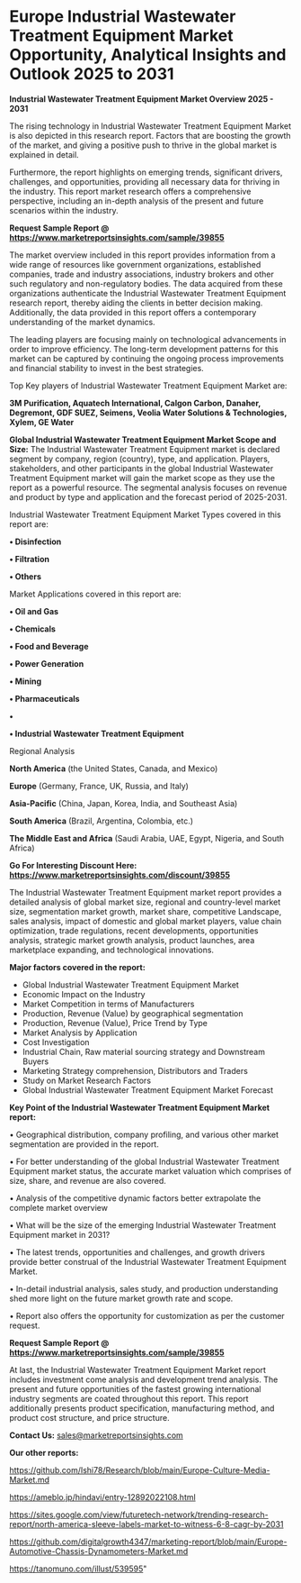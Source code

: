 # Europe Industrial Wastewater Treatment Equipment Market Opportunity, Analytical Insights and Outlook 2025 to 2031

<Strong> Industrial Wastewater Treatment Equipment Market Overview 2025 - 2031</strong>

The rising technology in Industrial Wastewater Treatment Equipment Market is also depicted in this research report. Factors that are boosting the growth of the market, and giving a positive push to thrive in the global market is explained in detail.

Furthermore, the report highlights on emerging trends, significant drivers, challenges, and opportunities, providing all necessary data for thriving in the industry. This report market research offers a comprehensive perspective, including an in-depth analysis of the present and future scenarios within the industry.

<strong>Request Sample Report @ <a href=https://www.marketreportsinsights.com/sample/39855>https://www.marketreportsinsights.com/sample/39855</a></strong>

The market overview included in this report provides information from a wide range of resources like government organizations, established companies, trade and industry associations, industry brokers and other such regulatory and non-regulatory bodies. The data acquired from these organizations authenticate the Industrial Wastewater Treatment Equipment research report, thereby aiding the clients in better decision making. Additionally, the data provided in this report offers a contemporary understanding of the market dynamics.

The leading players are focusing mainly on technological advancements in order to improve efficiency. The long-term development patterns for this market can be captured by continuing the ongoing process improvements and financial stability to invest in the best strategies.

Top Key players of Industrial Wastewater Treatment Equipment Market are:

<strong>3M Purification, Aquatech International, Calgon Carbon, Danaher, Degremont, GDF SUEZ, Seimens, Veolia Water Solutions & Technologies, Xylem, GE Water</strong>

<strong><b>Global Industrial Wastewater Treatment Equipment Market Scope and Size:</b></strong>
The Industrial Wastewater Treatment Equipment market is declared segment by company, region (country), type, and application. Players, stakeholders, and other participants in the global Industrial Wastewater Treatment Equipment market will gain the market scope as they use the report as a powerful resource. The segmental analysis focuses on revenue and product by type and application and the forecast period of 2025-2031.

Industrial Wastewater Treatment Equipment Market Types covered in this report are:

<strong>•  Disinfection

•  Filtration

•  Others</strong>

Market Applications covered in this report are:

<strong>•  Oil and Gas

•  Chemicals

•  Food and Beverage

•  Power Generation

•  Mining

•  Pharmaceuticals

•  

•  Industrial Wastewater Treatment Equipment</strong> 

Regional Analysis

<strong>North America</strong> (the United States, Canada, and Mexico)

<strong>Europe</strong> (Germany, France, UK, Russia, and Italy)

<strong>Asia-Pacific</strong> (China, Japan, Korea, India, and Southeast Asia)

<strong>South America</strong> (Brazil, Argentina, Colombia, etc.)

<strong>The Middle East and Africa</strong> (Saudi Arabia, UAE, Egypt, Nigeria, and South Africa)

<strong>Go For Interesting Discount Here: <a href=https://www.marketreportsinsights.com/discount/39855>https://www.marketreportsinsights.com/discount/39855</a></strong>

The Industrial Wastewater Treatment Equipment market report provides a detailed analysis of global market size, regional and country-level market size, segmentation market growth, market share, competitive Landscape, sales analysis, impact of domestic and global market players, value chain optimization, trade regulations, recent developments, opportunities analysis, strategic market growth analysis, product launches, area marketplace expanding, and technological innovations.

<strong><b>Major factors covered in the report:</b></strong>
<ul>
  <li>Global Industrial Wastewater Treatment Equipment Market </li>
  <li>Economic Impact on the Industry</li>
  <li>Market Competition in terms of Manufacturers</li>
  <li>Production, Revenue (Value) by geographical segmentation</li>
  <li>Production, Revenue (Value), Price Trend by Type</li>
  <li>Market Analysis by Application</li>
  <li>Cost Investigation</li>
  <li>Industrial Chain, Raw material sourcing strategy and Downstream Buyers</li>
  <li>Marketing Strategy comprehension, Distributors and Traders</li>
  <li>Study on Market Research Factors</li>
  <li>Global Industrial Wastewater Treatment Equipment Market Forecast</li>
</ul>

<strong><b>Key Point of the Industrial Wastewater Treatment Equipment Market report:</b></strong>

• Geographical distribution, company profiling, and various other market segmentation are provided in the report.

• For better understanding of the global Industrial Wastewater Treatment Equipment market status, the accurate market valuation which comprises of size, share, and revenue are also covered.

• Analysis of the competitive dynamic factors better extrapolate the complete market overview

• What will be the size of the emerging Industrial Wastewater Treatment Equipment market in 2031?

• The latest trends, opportunities and challenges, and growth drivers provide better construal of the Industrial Wastewater Treatment Equipment Market.

• In-detail industrial analysis, sales study, and production understanding shed more light on the future market growth rate and scope.

• Report also offers the opportunity for customization as per the customer request.

<strong>Request Sample Report @ <a href=https://www.marketreportsinsights.com/sample/39855>https://www.marketreportsinsights.com/sample/39855</a></strong>

At last, the Industrial Wastewater Treatment Equipment Market report includes investment come analysis and development trend analysis. The present and future opportunities of the fastest growing international industry segments are coated throughout this report. This report additionally presents product specification, manufacturing method, and product cost structure, and price structure.

<strong>Contact Us:</strong>
sales@marketreportsinsights.com

<strong>Our other reports:</strong>

<a href=https://github.com/Ishi78/Research/blob/main/Europe-Culture-Media-Market.md>https://github.com/Ishi78/Research/blob/main/Europe-Culture-Media-Market.md</a>

<a href=https://ameblo.jp/hindavi/entry-12892022108.html>https://ameblo.jp/hindavi/entry-12892022108.html</a>

<a href=https://sites.google.com/view/futuretech-network/trending-research-report/north-america-sleeve-labels-market-to-witness-6-8-cagr-by-2031>https://sites.google.com/view/futuretech-network/trending-research-report/north-america-sleeve-labels-market-to-witness-6-8-cagr-by-2031</a>

<a href=https://github.com/digitalgrowth4347/marketing-report/blob/main/Europe-Automotive-Chassis-Dynamometers-Market.md>https://github.com/digitalgrowth4347/marketing-report/blob/main/Europe-Automotive-Chassis-Dynamometers-Market.md</a>

<a href=https://tanomuno.com/illust/539595>https://tanomuno.com/illust/539595</a>"
